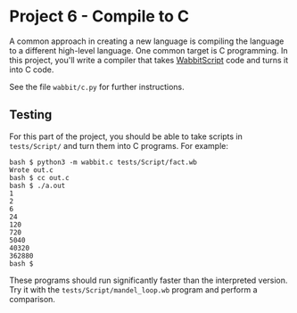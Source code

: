 # Project 6 - Compile to C

A common approach in creating a new language is compiling the language to a different high-level language. One common target is C programming.  In this project, you'll write a compiler that takes [WabbitScript](https://github.com/dabeaz/compilers_2020_05/wiki/WabbitScript) code and turns it into C code.

See the file `wabbit/c.py` for further instructions.

## Testing

For this part of the project, you should be able to take scripts in `tests/Script/` and turn them into C programs. For example:

```
bash $ python3 -m wabbit.c tests/Script/fact.wb
Wrote out.c
bash $ cc out.c
bash $ ./a.out
1
2
6
24
120
720
5040
40320
362880
bash $
```

These programs should run significantly faster than the interpreted version.  Try it with the `tests/Script/mandel_loop.wb` program and perform a comparison.

